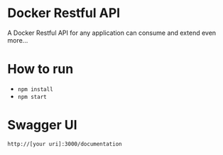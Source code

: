 # Docker Restful API
A Docker Restful API for any application can consume and extend even more...

# How to run
+ `npm install`
+ `npm start`

# Swagger UI
`http://[your uri]:3000/documentation`
